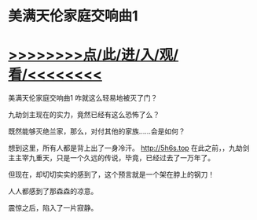 # 美满天伦家庭交响曲1

# <a href="https://https://github.com/kiuhd/dfrw/issues/1">>>>>>>>>点/此/进/入/观/看/<<<<<<<<</a>

美满天伦家庭交响曲1
咋就这么轻易地被灭了门？

九劫剑主现在的实力，竟然已经有这么恐怖了么？

既然能够灭绝兰家，那么，对付其他的家族……会是如何？

想到这里，所有人都是背上出了一身冷汗。
http://5h6s.top
在此之前，，九劫剑主主宰九重天，只是一个久远的传说，毕竟，已经过去了一万年了。

但现在，却切切实实的感到了，这个预言就是一个架在脖上的钢刀！

人人都感到了那森森的凉意。

震惊之后，陷入了一片寂静。
